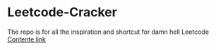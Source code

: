 # Leetcode-Cracker
The repo is for all the inspiration and shortcut for damn hell Leetcode 
[Contente link](https://docs.qq.com/doc/DUEdUVmVIdkJYdlpL?u=f2fb619d70304b0397169c053313985d)
